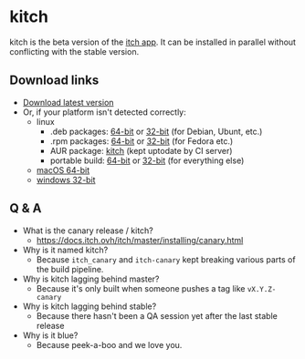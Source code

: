 # kitch

kitch is the beta version of the [itch app](https://itch.io/app). It can
be installed in parallel without conflicting with the stable version.

## Download links

  * [Download latest version](http://nuts-canary.itch.ovh/download)
  * Or, if your platform isn't detected correctly:
    * linux
      * .deb packages: [64-bit](http://nuts-canary.itch.ovh/download/deb_64) or [32-bit](http://nuts-canary.itch.ovh/download/deb_32) (for Debian, Ubunt, etc.)
      * .rpm packages: [64-bit](http://nuts-canary.itch.ovh/download/rpm_64) or [32-bit](http://nuts-canary.itch.ovh/download/rpm_32) (for Fedora etc.)
      * AUR package: [kitch](https://aur.archlinux.org/packages/kitch/) (kept uptodate by CI server)
      * portable build: [64-bit](http://nuts-canary.itch.ovh/download/linux_64) or [32-bit](http://nuts-canary.itch.ovh/download/linux_32) (for everything else)
    * [macOS 64-bit](http://nuts-canary.itch.ovh/download/mac)
    * [windows 32-bit](http://nuts-canary.itch.ovh/download/windows)

## Q & A

  * What is the canary release / kitch?
    * <https://docs.itch.ovh/itch/master/installing/canary.html>
  * Why is it named kitch?
    * Because `itch_canary` and `itch-canary` kept breaking various parts of the build pipeline.
  * Why is kitch lagging behind master?
    * Because it's only built when someone pushes a tag like `vX.Y.Z-canary`
  * Why is kitch lagging behind stable?
    * Because there hasn't been a QA session yet after the last stable release
  * Why is it blue?
    * Because peek-a-boo and we love you.

